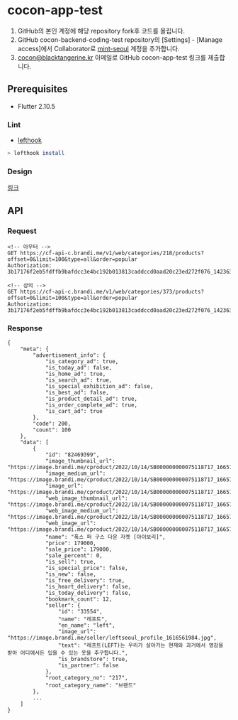 # cocon-app-test

1. GitHub의 본인 계정에 해당 repository fork후 코드를 올립니다.
2. GitHub cocon-backend-coding-test repository의 [Settings] - [Manage access]에서 Collaborator로 [mint-seoul](http://github.com/mint-seoul) 계정을 추가합니다.
3. cocon@blacktangerine.kr 이메일로 GitHub cocon-app-test 링크를 제출합니다.

## Prerequisites

- Flutter 2.10.5

### Lint

- [lefthook](https://github.com/evilmartians/lefthook)

```bash
> lefthook install
```

### Design

[링크](https://www.figma.com/file/1VXFX2ehPKRawc56eIVwIs/COCON-APP?node-id=0%3A1)

## API

### Request

```http
<!-- 아우터 -->
GET https://cf-api-c.brandi.me/v1/web/categories/218/products?offset=0&limit=100&type=all&order=popular
Authorization: 3b17176f2eb5fdffb9bafdcc3e4bc192b013813caddccd0aad20c23ed272f076_1423639497

<!-- 상의 -->
GET https://cf-api-c.brandi.me/v1/web/categories/373/products?offset=0&limit=100&type=all&order=popular
Authorization: 3b17176f2eb5fdffb9bafdcc3e4bc192b013813caddccd0aad20c23ed272f076_1423639497
```

### Response

```http
{
    "meta": {
        "advertisement_info": {
            "is_category_ad": true,
            "is_today_ad": false,
            "is_home_ad": true,
            "is_search_ad": true,
            "is_special_exhibition_ad": false,
            "is_best_ad": false,
            "is_product_detail_ad": true,
            "is_order_complete_ad": true,
            "is_cart_ad": true
        },
        "code": 200,
        "count": 100
    },
    "data": [
        {
            "id": "82469399",
            "image_thumbnail_url": "https://image.brandi.me/cproduct/2022/10/14/SB000000000075118717_1665717802_image1_S.webp",
            "image_medium_url": "https://image.brandi.me/cproduct/2022/10/14/SB000000000075118717_1665717802_image1_S.webp",
            "image_url": "https://image.brandi.me/cproduct/2022/10/14/SB000000000075118717_1665717802_image1_M.webp",
            "web_image_thumbnail_url": "https://image.brandi.me/cproduct/2022/10/14/SB000000000075118717_1665717798_image1_S.jpeg",
            "web_image_medium_url": "https://image.brandi.me/cproduct/2022/10/14/SB000000000075118717_1665717798_image1_S.jpeg",
            "web_image_url": "https://image.brandi.me/cproduct/2022/10/14/SB000000000075118717_1665717798_image1_M.jpeg",
            "name": "폭스 퍼 구스 다운 자켓 [아이보리]",
            "price": 179000,
            "sale_price": 179000,
            "sale_percent": 0,
            "is_sell": true,
            "is_special_price": false,
            "is_new": false,
            "is_free_delivery": true,
            "is_heart_delivery": false,
            "is_today_delivery": false,
            "bookmark_count": 12,
            "seller": {
                "id": "33554",
                "name": "레프트",
                "en_name": "left",
                "image_url": "https://image.brandi.me/seller/leftseoul_profile_1616561984.jpg",
                "text": "레프트(LEFT)는 우리가 살아가는 현재와 과거에서 영감을 받아 어디에서든 입을 수 있는 옷을 추구합니다.",
                "is_brandstore": true,
                "is_partner": false
            },
            "root_category_no": "217",
            "root_category_name": "브랜드"
        },
        ...
    ]
}
```
